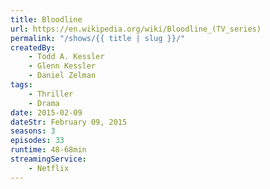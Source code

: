```yaml
---
title: Bloodline
url: https://en.wikipedia.org/wiki/Bloodline_(TV_series)
permalink: "/shows/{{ title | slug }}/"
createdBy: 
    - Todd A. Kessler
    - Glenn Kessler
    - Daniel Zelman
tags: 
    - Thriller
    - Drama
date: 2015-02-09
dateStr: February 09, 2015
seasons: 3
episodes: 33
runtime: 48-68min
streamingService:
    - Netflix
---
```

